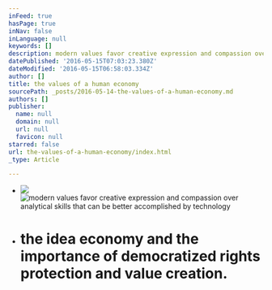 ```yaml
---
inFeed: true
hasPage: true
inNav: false
inLanguage: null
keywords: []
description: modern values favor creative expression and compassion over analytical skills that can be better accomplished by technology
datePublished: '2016-05-15T07:03:23.380Z'
dateModified: '2016-05-15T06:58:03.334Z'
author: []
title: the values of a human economy
sourcePath: _posts/2016-05-14-the-values-of-a-human-economy.md
authors: []
publisher:
  name: null
  domain: null
  url: null
  favicon: null
starred: false
url: the-values-of-a-human-economy/index.html
_type: Article

---
```

* ![](https://the-grid-user-content.s3-us-west-2.amazonaws.com/5fa98e70-e244-44a5-9a9b-94759d424763.jpg)
![modern values favor creative expression and compassion over analytical skills that can be better accomplished by technology](https://the-grid-user-content.s3-us-west-2.amazonaws.com/e85245ad-364b-4bdc-a02a-5c5b33be0356.jpg)

* # the idea economy and the importance of democratized rights protection and value creation.